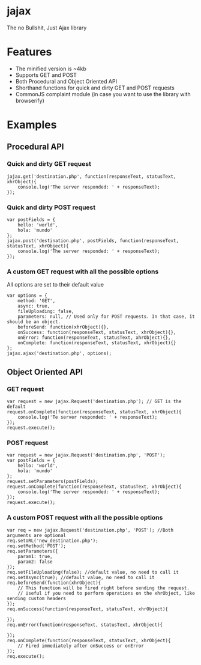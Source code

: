 # jajax

The no Bullshit, Just Ajax library

# Features

* The minified version is ~4kb
* Supports GET and POST
* Both Procedural and Object Oriented API
* Shorthand functions for quick and dirty GET and POST requests
* CommonJS complaint module (in case you want to use the library with browserify)

# Examples

## Procedural API

### Quick and dirty GET request

    jajax.get('destination.php', function(responseText, statusText, xhrObject){
        console.log('The server responded: ' + responseText);
    });

### Quick and dirty POST request

    var postFields = {
        hello: 'world',
        hola: 'mundo'
    };
    jajax.post('destination.php', postFields, function(responseText, statusText, xhrObject){
        console.log('The server responded: ' + responseText);
    });

### A custom GET request with all the possible options

All options are set to their default value

    var options = {
        method: 'GET',
        async: true,
        fileUploading: false,
        parameters: null, // Used only for POST requests. In that case, it should be an object.
        beforeSend: function(xhrObject){},
        onSuccess: function(responseText, statusText, xhrObject){},
        onError: function(responseText, statusText, xhrObject){},
        onComplete: function(responseText, statusText, xhrObject){}
    };
    jajax.ajax('destination.php', options);

## Object Oriented API

### GET request

    var request = new jajax.Request('destination.php'); // GET is the default
    request.onComplete(function(responseText, statusText, xhrObject){
        console.log('Te server responded: ' + responseText);
    });
    request.execute();

### POST request

    var request = new jajax.Request('destination.php', 'POST');
    var postFields = {
        hello: 'world',
        hola: 'mundo'
    };
    request.setParameters(postFields);
    request.onComplete(function(responseText, statusText, xhrObject){
        console.log('The server responded: ' + responseText);
    });
    request.execute();

### A custom POST request with all the possible options

    var req = new jajax.Request('destination.php', 'POST'); //Both arguments are optional
    req.setURL('new_destination.php');
    req.setMethod('POST');
    req.setParameters({
        param1: true,
        param2: false
    });
    req.setFileUploading(false); //default value, no need to call it
    req.setAsync(true); //default value, no need to call it
    req.beforeSend(function(xhrObject){
        // This function will be fired right before sending the request.
        // Useful if you need to perform operations on the xhrObject, like sending custom headers
    });
    req.onSuccess(function(responseText, statusText, xhrObject){

    });
    req.onError(function(responseText, statusText, xhrObject){

    });
    req.onComplete(function(responseText, statusText, xhrObject){
        // Fired immediately after onSuccess or onError
    });
    req.execute();